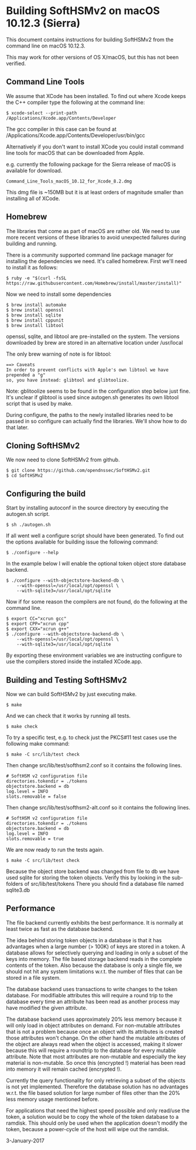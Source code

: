 # Building SoftHSMv2 on macOS 10.12.3 (Sierra)

This document contains instructions for building SoftHSMv2 from the command
line on macOS 10.12.3.

This may work for other versions of OS X/macOS, but this has not been verified.

## Command Line Tools

We assume that XCode has been installed. To find out where Xcode keeps the C++
compiler type the following at the command line:

	$ xcode-select --print-path
	/Applications/Xcode.app/Contents/Developer

The gcc compiler in this case can be found at
/Applications/Xcode.app/Contents/Developer/usr/bin/gcc

Alternatively if you don't want to install XCode you could install command line
tools for macOS that can be downloaded from Apple.

e.g. currently the following package for the Sierra release of macOS is
available for download.

	Command_Line_Tools_macOS_10.12_for_Xcode_8.2.dmg

This dmg file is ~150MB but it is at least orders of magnitude smaller than
installing all of XCode.

## Homebrew

The libraries that come as part of macOS are rather old. We need to use more
recent versions of these libraries to avoid unexpected failures during building
and running.

There is a community supported command line package manager for installing the
dependencies we need. It's called homebrew. First we'll need to install it as
follows:

	$ ruby -e "$(curl -fsSL https://raw.githubusercontent.com/Homebrew/install/master/install)"

Now we need to install some dependencies

	$ brew install automake
	$ brew install openssl
	$ brew install sqlite
	$ brew install cppunit
	$ brew install libtool

openssl, sqlite, and libtool are pre-installed on the system. The versions downloaded
by brew are stored in an alternative location under /usr/local

The only brew warning of note is for libtool:

	==> Caveats
	In order to prevent conflicts with Apple's own libtool we have prepended a "g"
	so, you have instead: glibtool and glibtoolize.

Note: gblitoolize seems to be found in the configuration step below just fine. It's unclear
if glibtool is used since autogen.sh generates its own libtool script that is used by make.

During configure, the paths to the newly installed libraries need to be passed
in so configure can actually find the libraries. We'll show how to do that
later.

## Cloning SoftHSMv2

We now need to clone SoftHSMv2 from github.

	$ git clone https://github.com/opendnssec/SoftHSMv2.git
	$ cd SoftHSMv2

## Configuring the build

Start by installing autoconf in the source directory by executing the
autogen.sh script.

	$ sh ./autogen.sh

If all went well a configure script should have been generated. To find out the
options available for building issue the following command:

	$ ./configure --help

In the example below I will enable the optional token object store database
backend.

	$ ./configure --with-objectstore-backend-db \
		--with-openssl=/usr/local/opt/openssl \
		--with-sqlite3=/usr/local/opt/sqlite

Now if for some reason the compilers are not found, do the following at the
command line.

	$ export CC="xcrun gcc"
	$ export CPP="xcrun cpp"
	$ export CXX="xcrun g++"
	$ ./configure --with-objectstore-backend-db \
		--with-openssl=/usr/local/opt/openssl \
		--with-sqlite3=/usr/local/opt/sqlite

By exporting these environment variables we are instructing configure to use
the compilers stored inside the installed XCode.app.

## Building and Testing SoftHSMv2

Now we can build SoftHSMv2 by just executing make.

	$ make

And we can check that it works by running all tests.

	$ make check

To try a specific test, e.g. to check just the PKCS#11 test cases use the
following make command:

	$ make -C src/lib/test check

Then change src/lib/test/softhsm2.conf so it contains the following lines.

	# SoftHSM v2 configuration file
	directories.tokendir = ./tokens
	objectstore.backend = db
	log.level = INFO
	slots.removable = false

Then change src/lib/test/softhsm2-alt.conf so it contains the following lines.

	# SoftHSM v2 configuration file
	directories.tokendir = ./tokens
	objectstore.backend = db
	log.level = INFO
	slots.removable = true

We are now ready to run the tests again.

	$ make -C src/lib/test check

Because the object store backend was changed from file to db we have used
sqlite for storing the token objects. Verify this by looking in the sub-folders
of src/lib/test/tokens There you should find a database file named sqlite3.db

## Performance

The file backend currently exhibits the best performance. It is normally at
least twice as fast as the database backend.

The idea behind storing token objects in a database is that it has advantages
when a large number (> 100K) of keys are stored in a token. A database allows
for selectively querying and loading in only a subset of the keys into memory.
The file based storage backend reads in the complete contents of the token.
Also because the database is only a single file, we should not hit any system
limitations w.r.t. the number of files that can be stored in a file system.

The database backend uses transactions to write changes to the token database.
For modifiable attributes this will require a round trip to the database every
time an attribute has been read as another process may have modified the given
attribute.

The database backend uses approximately 20% less memory because it will only
load in object attributes on demand. For non-mutable attributes that is not a
problem because once an object with its attributes is created those attributes
won't change. On the other hand the mutable attributes of the object are always
read when the object is accessed, making it slower because this will require a
roundtrip to the database for every mutable attribute. Note that most
attributes are non-mutable and especially the key material is non-mutable. So
once this (encrypted !) material has been read into memory it will remain
cached (encrypted !).

Currently the query functionality for only retrieving a subset of the objects
is not yet implemented. Therefore the database solution has no advantages
w.r.t. the file based solution for large number of files other than the 20%
less memory usage mentioned before.

For applications that need the highest speed possible and only read/use the
token, a solution would be to copy the whole of the token database to a
ramdisk. This should only be used when the application doesn't modify the
token, because a power-cycle of the host will wipe out the ramdisk.

3-January-2017
